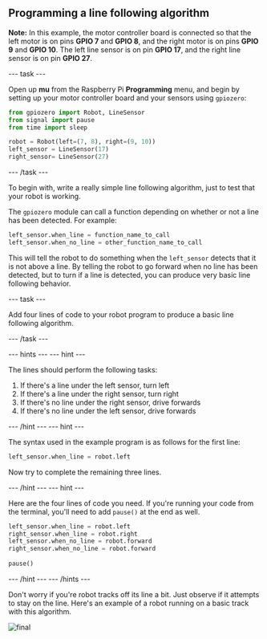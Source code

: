 ## Programming a line following algorithm

**Note:** In this example, the motor controller board is connected so that the left motor is on pins **GPIO 7** and **GPIO 8**, and the right motor is on pins **GPIO 9** and **GPIO 10**. The left line sensor is on pin **GPIO 17**, and the right line sensor is on pin **GPIO 27**.

--- task ---

Open up **mu** from the Raspberry Pi **Programming** menu, and begin by setting up your motor controller board and your sensors using `gpiozero`:

```python
from gpiozero import Robot, LineSensor
from signal import pause
from time import sleep

robot = Robot(left=(7, 8), right=(9, 10)) 
left_sensor = LineSensor(17)
right_sensor= LineSensor(27)
```

--- /task ---

To begin with, write a really simple line following algorithm, just to test that your robot is working.

The `gpiozero` module can call a function depending on whether or not a line has been detected. For example:

```python
left_sensor.when_line = function_name_to_call
left_sensor.when_no_line = other_function_name_to_call
```

This will tell the robot to do something when the `left_sensor` detects that it is not above a line.
By telling the robot to go forward when no line has been detected, but to turn if a line is detected, you can produce very basic line following behavior.

--- task ---

Add four lines of code to your robot program to produce a basic line following algorithm.

--- /task ---

--- hints ---
--- hint ---

The lines should perform the following tasks:
1. If there's a line under the left sensor, turn left
1. If there's a line under the right sensor, turn right
1. If there's no line under the right sensor, drive forwards
1. If there's no line under the left sensor, drive forwards

--- /hint --- 
--- hint ---

The syntax used in the example program is as follows for the first line:

```python
left_sensor.when_line = robot.left
```

Now try to complete the remaining three lines.

--- /hint --- 
--- hint ---

Here are the four lines of code you need. If you're running your code from the terminal, you'll need to add `pause()` at the end as well.

```python
left_sensor.when_line = robot.left
right_sensor.when_line = robot.right
left_sensor.when_no_line = robot.forward
right_sensor.when_no_line = robot.forward
                 
pause()
```

--- /hint ---
--- /hints ---

Don't worry if you're robot tracks off its line a bit. Just observe if it attempts to stay on the line. Here's an example of a robot running on a basic track with this algorithm.

![final](images/final.gif)
